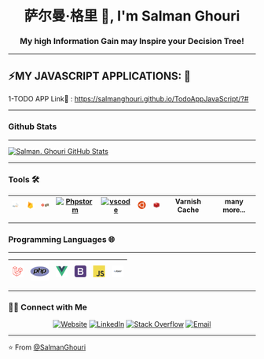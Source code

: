 <h1 align="center"> 萨尔曼·格里 👋, I'm Salman Ghouri</h1>
<h3 align="center">My high Information Gain may Inspire your Decision Tree!</h3>


---------------------------------------------------------------------------------------------------------
⚡MY JAVASCRIPT APPLICATIONS: 🌱
---------------------------
1-TODO APP Link📝 : https://salmanghouri.github.io/TodoAppJavaScript/?#

-----------------------------------------------------------------------------------------------------------
### Github Stats
------------------

[![Salman. Ghouri GitHub Stats](https://github-readme-stats.vercel.app/api?username=Salmanghouri&show_icons=true&count_private=true)](https://github.com/Salmanghouri)

----------------------------------------------------------------------------------------------------------
### Tools 🛠️

| [<img src="https://raw.githubusercontent.com/github/explore/80688e429a7d4ef2fca1e82350fe8e3517d3494d/topics/mysql/mysql.png" alt="mysql" width="24">](https://www.mysql.com/) |  [<img src="https://raw.githubusercontent.com/github/explore/80688e429a7d4ef2fca1e82350fe8e3517d3494d/topics/firebase/firebase.png" alt="firebase" width="24">](https://firebase.google.com/) | [<img src="https://raw.githubusercontent.com/github/explore/80688e429a7d4ef2fca1e82350fe8e3517d3494d/topics/git/git.png" alt="Git" width="24">](https://git-scm.com/) |  [<img src="https://logonoid.com/images/phpstorm-logo.png" alt="Phpstorm" width="24">](https://www.jetbrains.com/phpstorm/) | [<img src="https://upload.wikimedia.org/wikipedia/commons/thumb/2/2d/Visual_Studio_Code_1.18_icon.svg/1200px-Visual_Studio_Code_1.18_icon.svg.png" alt="vscode" width="24">](https://code.visualstudio.com/) | [<img src="https://raw.githubusercontent.com/github/explore/80688e429a7d4ef2fca1e82350fe8e3517d3494d/topics/ubuntu/ubuntu.png" alt="Ubuntu" width="24">](https://ubuntu.com/)  |  [<img src="https://raw.githubusercontent.com/github/explore/80688e429a7d4ef2fca1e82350fe8e3517d3494d/topics/redis/redis.png" alt="Redis" width="24">](https://redis.io/) | Varnish Cache | many more...
|---|---|---|---|---|---|---|---|---|
-------
### Programming Languages 🌐
------------

| [<img src="https://raw.githubusercontent.com/github/explore/80688e429a7d4ef2fca1e82350fe8e3517d3494d/topics/laravel/laravel.png" alt="Laravel" width="24">](https://laravel.com/) | [<img src="https://raw.githubusercontent.com/github/explore/80688e429a7d4ef2fca1e82350fe8e3517d3494d/topics/php/php.png" alt="php" width="38">](https://php.net/)  | [<img src="https://raw.githubusercontent.com/github/explore/80688e429a7d4ef2fca1e82350fe8e3517d3494d/topics/vue/vue.png" alt="Vue" width="24">](https://vuejs.org/)  |  [<img src="https://raw.githubusercontent.com/github/explore/80688e429a7d4ef2fca1e82350fe8e3517d3494d/topics/bootstrap/bootstrap.png" alt="Bootstrap" width="24">](https://getbootstrap.com/) |  [<img src="https://raw.githubusercontent.com/github/explore/80688e429a7d4ef2fca1e82350fe8e3517d3494d/topics/javascript/javascript.png" alt="jQuery" width="24">](https://jquery.com/) | [<img src="https://raw.githubusercontent.com/github/explore/80688e429a7d4ef2fca1e82350fe8e3517d3494d/topics/jquery/jquery.png" alt="jQuery" width="24">](https://jquery.com/)
|---|---|---|---|---|---|
----


<h3> 🤝🏻 Connect with Me </h3>


<p align="center">
<a href="http://salmanghouri.blogspot.com/" target="_blank"><img alt="Website" src="https://img.shields.io/badge/Website-http://salmanghouri.blogspot.com-blue?style=flat&logo=google-chrome"></a>
<a href="https://www.linkedin.com/in/salman-ghouri-418ba5166/" target="_blank"><img alt="LinkedIn" src="https://img.shields.io/badge/LinkedIn-@SalmanGhouri-blue?style=flat&logo=linkedin"></a>
<a href="https://stackoverflow.com/users/14846146/salmanghouri98" target="_blank"><img alt="Stack Overflow" src="https://img.shields.io/badge/Stackoverflow-Salman%20Ghouri-blue?style=flat&logo=stackoverflow"></a>
<a href="mailto:salmanghouribuss@gmail.com"><img alt="Email" src="https://img.shields.io/badge/Email-salmanghouribuss@gmail.com-blue?style=flat&logo=gmail"></a>
</p>

-----

⭐️ From [@SalmanGhouri](https://github.com/Salmanghouri)




